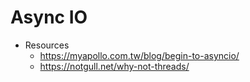 # Async IO

- Resources
  - https://myapollo.com.tw/blog/begin-to-asyncio/
  - https://notgull.net/why-not-threads/
